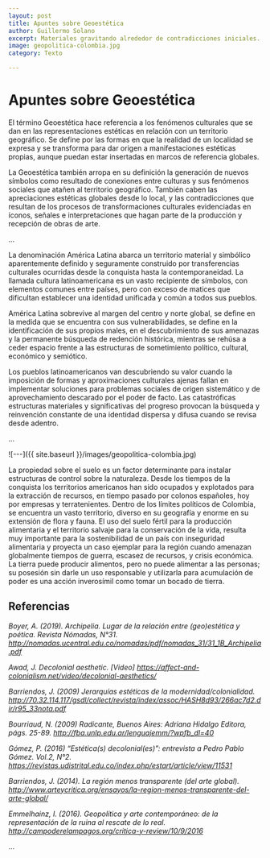 ```yaml
---
layout: post
title: Apuntes sobre Geoestética
author: Guillermo Solano
excerpt: Materiales gravitando alrededor de contradicciones iniciales.
image: geopolitica-colombia.jpg
category: Texto

---
```




# Apuntes sobre Geoestética


El término Geoestética hace referencia a los fenómenos culturales que se dan en las representaciones estéticas en relación con un territorio geográfico. Se define por las formas
en que la realidad de un localidad se expresa y se transforma para dar origen a manifestaciones estéticas propias, aunque puedan estar insertadas en marcos de referencia
globales.

La Geoestética también arropa en su definición la generación de nuevos símbolos como resultado de conexiones entre culturas y sus fenómenos sociales que atañen al territorio geográfico. También caben las apreciaciones estéticas globales desde lo local, y las
contradicciones que resultan de los procesos de transformaciones culturales evidenciadas en íconos, señales e interpretaciones que hagan parte de la producción y recepción de obras de arte.

...

La denominación América Latina abarca un territorio material y simbólico aparentemente definido y seguramente construido por transferencias culturales ocurridas desde la conquista hasta la contemporaneidad. La llamada cultura latinoamericana es un vasto
recipiente de símbolos, con elementos comunes entre países, pero con exceso de matices que dificultan establecer una identidad unificada y común a todos sus pueblos.

América Latina sobrevive al margen del centro y norte global, se define en la medida que se encuentra con sus vulnerabilidades, se define en la identificación de sus propios males, en el descubrimiento de sus amenazas y la permanente búsqueda de redención histórica, mientras se rehúsa a ceder espacio frente a las estructuras de sometimiento político, cultural, económico y semiótico.

Los pueblos latinoamericanos van descubriendo su valor cuando la imposición de formas y aproximaciones culturales ajenas fallan en implementar soluciones para problemas sociales de origen sistemático y de aprovechamiento descarado por el poder de facto. Las catastróficas estructuras materiales y significativas del progreso provocan la búsqueda y reinvención constante de una identidad dispersa y difusa cuando se revisa desde adentro.

...

![---]({{ site.baseurl }}/images/geopolitica-colombia.jpg)

La propiedad sobre el suelo es un factor determinante para instalar estructuras de control sobre la naturaleza. Desde los tiempos de la conquista los territorios americanos han sido
ocupados y explotados para la extracción de recursos, en tiempo pasado por colonos españoles, hoy por empresas y terratenientes. Dentro de los límites políticos de Colombia, se encuentra un vasto territorio, diverso en su geografía y enorme en su extensión de flora y fauna. El uso del suelo fértil para la producción alimentaria y el territorio salvaje para la
conservación de la vida, resulta muy importante para la sostenibilidad de un país con inseguridad alimentaria y proyecta un caso ejemplar para la región cuando amenazan globalmente tiempos de guerra, escasez de recursos, y crisis económica. La tierra puede producir alimentos, pero no puede alimentar a las personas; su posesión sin darle un uso responsable y utilizarla para acumulación de poder es una acción inverosímil como tomar un
bocado de tierra.



## Referencias

*Boyer, A. (2019). Archipelia. Lugar de la relación entre (geo)estética y poética. Revista
Nómadas, N°31.
http://nomadas.ucentral.edu.co/nomadas/pdf/nomadas_31/31_1B_Archipelia.pdf*

*Awad, J. Decolonial aesthetic. [Video]
https://affect-and-colonialism.net/video/decolonial-aesthetics/*

*Barriendos, J. (2009) Jerarquías estéticas de la modernidad/colonialidad.
http://70.32.114.117/gsdl/collect/revista/index/assoc/HASH8d93/266ac7d2.dir/r95_33nota.pdf*

*Bourriaud, N. (2009) Radicante, Buenos Aires: Adriana Hidalgo Editora, págs. 25-89.
http://fba.unlp.edu.ar/lenguajemm/?wpfb_dl=40*


*Gómez, P. (2016) “Estética(s) decolonial(es)”: entrevista a Pedro Pablo Gómez. Vol.2, N°2.
https://revistas.udistrital.edu.co/index.php/estart/article/view/11531*

*Barriendos, J. (2014). La región menos transparente (del arte global).
http://www.arteycritica.org/ensayos/la-region-menos-transparente-del-arte-global/*

*Emmelhainz, I. (2016). Geopolítica y arte contemporáneo: de la representación de la ruina al
rescate de lo real. http://campoderelampagos.org/critica-y-review/10/9/2016*

…
